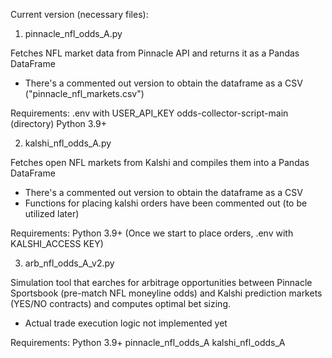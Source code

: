 Current version (necessary files):

1. pinnacle_nfl_odds_A.py

Fetches NFL market data from Pinnacle API and returns it as a Pandas DataFrame
- There's a commented out version to obtain the dataframe as a CSV ("pinnacle_nfl_markets.csv")

Requirements:
.env with USER_API_KEY
odds-collector-script-main (directory)
Python 3.9+

2. kalshi_nfl_odds_A.py

Fetches open NFL markets from Kalshi and compiles them into a Pandas DataFrame
- There's a commented out version to obtain the dataframe as a CSV
- Functions for placing kalshi orders have been commented out (to be utilized later)

Requirements:
Python 3.9+
(Once we start to place orders, .env with KALSHI_ACCESS KEY)

3. arb_nfl_odds_A_v2.py

Simulation tool that earches for arbitrage opportunities between Pinnacle Sportsbook (pre-match NFL moneyline odds) and Kalshi prediction markets (YES/NO contracts) and computes optimal bet sizing.
- Actual trade execution logic not implemented yet

Requirements:
Python 3.9+
pinnacle_nfl_odds_A 
kalshi_nfl_odds_A
